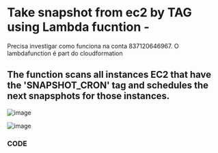 # Take snapshot from ec2 by TAG using Lambda fucntion - 

Precisa investigar como funciona na conta 837120646967. O lambdafunction é part do cloudformation

## The function scans all instances EC2 that have the 'SNAPSHOT_CRON' tag and schedules the next snapsphots for those instances.

![image](https://github.com/rbarbosa-inetum/comandos/assets/91738714/d9fdeb4f-a03a-4b6b-bb45-8038dab732b7)

![image](https://github.com/rbarbosa-inetum/comandos/assets/91738714/67945ff8-f404-4196-b07b-873b23571389)

### CODE
```py


```
